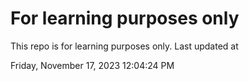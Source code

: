 # For learning purposes only
This repo is for learning purposes only.
Last updated at

Friday, November 17, 2023 12:04:24 PM

